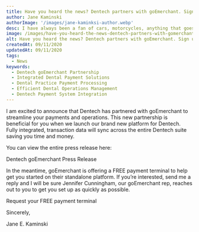 ```yaml
---
title: Have you heard the news? Dentech partners with goEmerchant. Sign up and receive a FREE payment terminal!
author: Jane Kaminski
authorImage: '/images/jane-kaminksi-author.webp'
desc: I have always been a fan of cars, motorcycles, anything that goes fast and the more you understand the inner workings of the equipment, the better you can wield it. Just like any software application.
image: /images/have-you-heard-the-news-dentech-partners-with-gomerchant-sign-up-and-receive-a-free-payment-terminal.webp
alt: Have you heard the news? Dentech partners with goEmerchant. Sign up and receive a FREE payment terminal!
createdAt: 09/11/2020
updatedAt: 09/11/2020
tags:
  - News
keywords:
  - Dentech goEmerchant Partnership
  - Integrated Dental Payment Solutions
  - Dental Practice Payment Processing
  - Efficient Dental Operations Management
  - Dentech Payment System Integration
---
```


I am excited to announce that Dentech has partnered with goEmerchant to streamline your payments and operations. This new partnership is beneficial for you when we launch our brand new platform for Dentech. Fully integrated, transaction data will sync across the entire Dentech suite saving you time and money.

You can view the entire press release here:

Dentech goEmerchant Press Release

In the meantime, goEmerchant is offering a FREE payment terminal to help get you started on their standalone platform. If you’re interested, send me a reply and I will be sure Jennifer Cunningham, our goEmerchant rep, reaches out to you to get you set up as quickly as possible.

Request your FREE payment terminal

Sincerely,

Jane E. Kaminski

